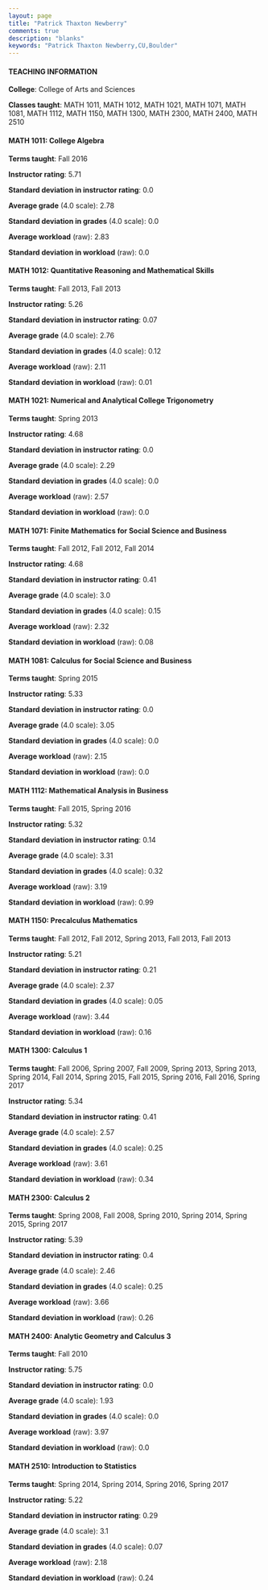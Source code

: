 ```yaml
---
layout: page
title: "Patrick Thaxton Newberry" 
comments: true
description: "blanks"
keywords: "Patrick Thaxton Newberry,CU,Boulder"
---
```

<head>
<script src="https://ajax.googleapis.com/ajax/libs/jquery/2.1.3/jquery.min.js"></script>
<script src="https://dl.dropboxusercontent.com/s/pc42nxpaw1ea4o9/highcharts.js?dl=0"></script>
<!-- <script src="../assets/js/highcharts.js"></script> -->
<style type="text/css">@font-face {
	font-family: "Bebas Neue";
	src: url(https://www.filehosting.org/file/details/544349/BebasNeue Regular.otf) format("opentype");
	}
	h1.Bebas { 
		font-family: "Bebas Neue", Verdana, Tahoma;
	}
</style>
</head>
	   
#### TEACHING INFORMATION

**College**: College of Arts and Sciences

**Classes taught**: MATH 1011, MATH 1012, MATH 1021, MATH 1071, MATH 1081, MATH 1112, MATH 1150, MATH 1300, MATH 2300, MATH 2400, MATH 2510

#### MATH 1011: College Algebra

**Terms taught**: Fall 2016

**Instructor rating**: 5.71

**Standard deviation in instructor rating**: 0.0

**Average grade** (4.0 scale): 2.78

**Standard deviation in grades** (4.0 scale): 0.0

**Average workload** (raw): 2.83

**Standard deviation in workload** (raw): 0.0

#### MATH 1012: Quantitative Reasoning and Mathematical Skills

**Terms taught**: Fall 2013, Fall 2013

**Instructor rating**: 5.26

**Standard deviation in instructor rating**: 0.07

**Average grade** (4.0 scale): 2.76

**Standard deviation in grades** (4.0 scale): 0.12

**Average workload** (raw): 2.11

**Standard deviation in workload** (raw): 0.01

#### MATH 1021: Numerical and Analytical College Trigonometry

**Terms taught**: Spring 2013

**Instructor rating**: 4.68

**Standard deviation in instructor rating**: 0.0

**Average grade** (4.0 scale): 2.29

**Standard deviation in grades** (4.0 scale): 0.0

**Average workload** (raw): 2.57

**Standard deviation in workload** (raw): 0.0

#### MATH 1071: Finite Mathematics for Social Science and Business

**Terms taught**: Fall 2012, Fall 2012, Fall 2014

**Instructor rating**: 4.68

**Standard deviation in instructor rating**: 0.41

**Average grade** (4.0 scale): 3.0

**Standard deviation in grades** (4.0 scale): 0.15

**Average workload** (raw): 2.32

**Standard deviation in workload** (raw): 0.08

#### MATH 1081: Calculus for Social Science and Business

**Terms taught**: Spring 2015

**Instructor rating**: 5.33

**Standard deviation in instructor rating**: 0.0

**Average grade** (4.0 scale): 3.05

**Standard deviation in grades** (4.0 scale): 0.0

**Average workload** (raw): 2.15

**Standard deviation in workload** (raw): 0.0

#### MATH 1112: Mathematical Analysis in Business

**Terms taught**: Fall 2015, Spring 2016

**Instructor rating**: 5.32

**Standard deviation in instructor rating**: 0.14

**Average grade** (4.0 scale): 3.31

**Standard deviation in grades** (4.0 scale): 0.32

**Average workload** (raw): 3.19

**Standard deviation in workload** (raw): 0.99

#### MATH 1150: Precalculus Mathematics

**Terms taught**: Fall 2012, Fall 2012, Spring 2013, Fall 2013, Fall 2013

**Instructor rating**: 5.21

**Standard deviation in instructor rating**: 0.21

**Average grade** (4.0 scale): 2.37

**Standard deviation in grades** (4.0 scale): 0.05

**Average workload** (raw): 3.44

**Standard deviation in workload** (raw): 0.16

#### MATH 1300: Calculus 1

**Terms taught**: Fall 2006, Spring 2007, Fall 2009, Spring 2013, Spring 2013, Spring 2014, Fall 2014, Spring 2015, Fall 2015, Spring 2016, Fall 2016, Spring 2017

**Instructor rating**: 5.34

**Standard deviation in instructor rating**: 0.41

**Average grade** (4.0 scale): 2.57

**Standard deviation in grades** (4.0 scale): 0.25

**Average workload** (raw): 3.61

**Standard deviation in workload** (raw): 0.34

#### MATH 2300: Calculus 2

**Terms taught**: Spring 2008, Fall 2008, Spring 2010, Spring 2014, Spring 2015, Spring 2017

**Instructor rating**: 5.39

**Standard deviation in instructor rating**: 0.4

**Average grade** (4.0 scale): 2.46

**Standard deviation in grades** (4.0 scale): 0.25

**Average workload** (raw): 3.66

**Standard deviation in workload** (raw): 0.26

#### MATH 2400: Analytic Geometry and Calculus 3

**Terms taught**: Fall 2010

**Instructor rating**: 5.75

**Standard deviation in instructor rating**: 0.0

**Average grade** (4.0 scale): 1.93

**Standard deviation in grades** (4.0 scale): 0.0

**Average workload** (raw): 3.97

**Standard deviation in workload** (raw): 0.0

#### MATH 2510: Introduction to Statistics

**Terms taught**: Spring 2014, Spring 2014, Spring 2016, Spring 2017

**Instructor rating**: 5.22

**Standard deviation in instructor rating**: 0.29

**Average grade** (4.0 scale): 3.1

**Standard deviation in grades** (4.0 scale): 0.07

**Average workload** (raw): 2.18

**Standard deviation in workload** (raw): 0.24

